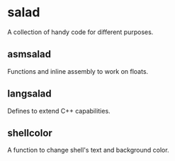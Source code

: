 
# salad
A collection of handy code for different purposes.

## asmsalad
Functions and inline assembly to work on floats.

## langsalad
Defines to extend C++ capabilities.

## shellcolor
A function to change shell's text and background color.
